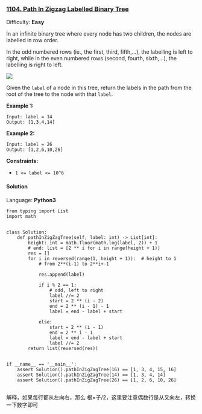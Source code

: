 ### [1104\. Path In Zigzag Labelled Binary Tree](https://leetcode.com/problems/path-in-zigzag-labelled-binary-tree/)

Difficulty: **Easy**


In an infinite binary tree where every node has two children, the nodes are labelled in row order.

In the odd numbered rows (ie., the first, third, fifth,...), the labelling is left to right, while in the even numbered rows (second, fourth, sixth,...), the labelling is right to left.

![](https://assets.leetcode.com/uploads/2019/06/24/tree.png)

Given the `label` of a node in this tree, return the labels in the path from the root of the tree to the node with that `label`.

**Example 1:**

```
Input: label = 14
Output: [1,3,4,14]
```

**Example 2:**

```
Input: label = 26
Output: [1,2,6,10,26]
```

**Constraints:**

*   `1 <= label <= 10^6`


#### Solution

Language: **Python3**

```python3
from typing import List
import math
​
​
class Solution:
    def pathInZigZagTree(self, label: int) -> List[int]:
        height: int = math.floor(math.log(label, 2)) + 1
        # end: list = [2 ** i for i in range(height + 1)]
        res = []
        for i in reversed(range(1, height + 1)):  # height to 1
            # from 2**(i-1) to 2**i+-1
​
            res.append(label)
​
            if i % 2 == 1:
                # odd, left to right
                label //= 2
                start = 2 ** (i - 2)
                end = 2 ** (i - 1) - 1
                label = end - label + start
​
            else:
                start = 2 ** (i - 1)
                end = 2 ** i - 1
                label = end - label + start
                label //= 2
        return list(reversed(res))
​
​
if __name__ == '__main__':
    assert Solution().pathInZigZagTree(16) == [1, 3, 4, 15, 16]
    assert Solution().pathInZigZagTree(14) == [1, 3, 4, 14]
    assert Solution().pathInZigZagTree(26) == [1, 2, 6, 10, 26]
​
```

解释，如果每行都从左向右，那么 根=子/2，这里要注意偶数行是从又向左，转换一下数字即可